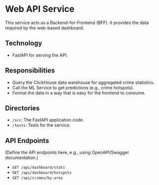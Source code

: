 # Web API Service

This service acts as a Backend-for-Frontend (BFF). It provides the data required by the web-based dashboard.

## Technology

-   FastAPI for serving the API.

## Responsibilities

-   Query the ClickHouse data warehouse for aggregated crime statistics.
-   Call the ML Service to get predictions (e.g., crime hotspots).
-   Format the data in a way that is easy for the frontend to consume.

## Directories

-   `/src`: The FastAPI application code.
-   `/tests`: Tests for the service.

## API Endpoints

(Define the API endpoints here, e.g., using OpenAPI/Swagger documentation.)

-   `GET /api/dashboard/stats`
-   `GET /api/dashboard/hotspots`
-   `GET /api/crimes/by-area`
